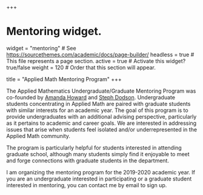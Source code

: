 +++
# Mentoring widget.
widget = "mentoring"  # See https://sourcethemes.com/academic/docs/page-builder/
headless = true  # This file represents a page section.
active = true  # Activate this widget? true/false
weight = 120  # Order that this section will appear.

title = "Applied Math Mentoring Program"
+++

The Applied Mathematics Undergraduate/Graduate Mentoring Program was co-founded by [Amanda Howard](http://www.dam.brown.edu/people/aah/aah.html) and [Steph Dodson](http://www.dam.brown.edu/people/sdodson/index.html). Undergraduate students concentrating in Applied Math are paired with graduate students with similar interests for an academic year. The goal of this program is to provide undergraduates with an additional advising perspective, particularly as it pertains to academic and career goals. We are interested in addressing issues that arise when students feel isolated and/or underrepresented in the Applied Math community. 

The program is particularly helpful for students interested in attending graduate school, although many students simply find it enjoyable to meet and forge connections with graduate students in the department.

I am organizing the mentoring program for the 2019-2020 academic year. If you are an undergraduate interested in participating or a graduate student interested in mentoring, you can contact me by email to sign up. 